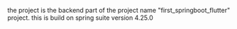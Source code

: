 the project is the backend part of the project name "first_springboot_flutter" project.
this is build on spring suite version 4.25.0
